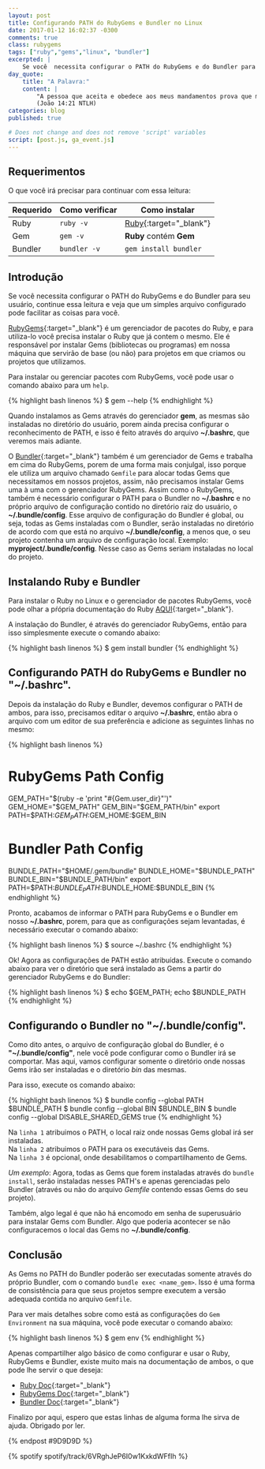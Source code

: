 ```yaml
---
layout: post
title: Configurando PATH do RubyGems e Bundler no Linux
date: 2017-01-12 16:02:37 -0300
comments: true
class: rubygems
tags: ["ruby","gems","linux", "bundler"]
excerpted: |
    Se você  necessita configurar o PATH do RubyGems e do Bundler para seu usuário, continue essa leitura e veja que um simples arquivo configurado pode facilitar as coisas para você.
day_quote:
    title: "A Palavra:"
    content: |
        "A pessoa que aceita e obedece aos meus mandamentos prova que me ama. E a pessoa que me ama será amado pelo meu Pai, e eu também a amarei e lhe mostrarei quem sou." <br>
        (João 14:21 NTLH)
categories: blog
published: true

# Does not change and does not remove 'script' variables
script: [post.js, ga_event.js]
---
```


## Requerimentos

O que você irá precisar para continuar com essa leitura:

| Requerido       | Como verificar      | Como instalar  |
| --------------- | ------------------- | -------------- | 
| Ruby            | `ruby -v`           | [Ruby](https://www.ruby-lang.org){:target="_blank"} |
| Gem             | `gem -v`            | **Ruby** contém **Gem** |
| Bundler         | `bundler -v`        | `gem install bundler` |

## Introdução

 Se você  necessita configurar o PATH do RubyGems e do Bundler para seu usuário, continue essa leitura e veja que um simples arquivo configurado pode facilitar as coisas para você.
 
[RubyGems](https://pt.wikipedia.org/wiki/RubyGems){:target="_blank"} é um gerenciador de pacotes do Ruby, e para utiliza-lo você precisa instalar o Ruby que já contem o mesmo. Ele é responsável por instalar Gems (bibliotecas ou programas) em nossa máquina que servirão de base (ou não) para projetos em que criamos ou projetos que utilizamos. 

Para instalar ou gerenciar pacotes com RubyGems, você pode usar o comando abaixo para um `help`.

{% highlight bash linenos %}
$ gem --help
{% endhighlight %}

Quando instalamos as Gems através do gerenciador **gem**, as mesmas são instaladas no diretório do usuário, porem ainda precisa configurar o reconhecimento de PATH, e isso é feito através do arquivo **~/.bashrc**, que veremos mais adiante.

O [Bundler](https://bundler.io/){:target="_blank"} também é um gerenciador de Gems e trabalha em cima do RubyGems, porem de uma forma mais conjulgal, isso porque ele utiliza um arquivo chamado `Gemfile` para alocar todas Gems que necessitamos em nossos projetos, assim, não precisamos instalar Gems uma à uma com o gerenciador RubyGems. Assim como o RubyGems, também é necessário configurar o PATH para o Bundler no **~/.bashrc** e no próprio arquivo de configuração contido no diretório raiz do usuário, o **~/.bundle/config**. Esse arquivo de configuração do Bundler é global, ou seja, todas as Gems instaladas com o Bundler, serão instaladas no diretório de acordo com que está no arquivo **~/.bundle/config**, a menos que, o seu projeto contenha um arquivo de configuração local. Exemplo: **myproject/.bundle/config**. Nesse caso as Gems seriam instaladas no local do projeto.

## Instalando Ruby e Bundler

Para instalar o Ruby no Linux e o gerenciador de pacotes RubyGems, você pode olhar a pŕópria documentação do Ruby [AQUI](https://www.ruby-lang.org/pt/documentation/installation/#package-management-systems){:target="_blank"}.

A instalação do Bundler, é através do gerenciador RubyGems, então para isso simplesmente execute o comando abaixo:

{% highlight bash linenos %}
$ gem install bundler
{% endhighlight %}

## Configurando PATH do RubyGems e Bundler no "~/.bashrc".

Depois da instalação do Ruby e Bundler, devemos configurar o PATH de ambos, para isso, precisamos editar o arquivo **~/.bashrc**, então abra o arquivo com um editor de sua preferência e adicione as seguintes linhas no mesmo:

{% highlight bash linenos %}
# RubyGems Path Config
GEM_PATH="$(ruby -e 'print "#{Gem.user_dir}"')"
GEM_HOME="$GEM_PATH"
GEM_BIN="$GEM_PATH/bin"
export PATH=$PATH:$GEM_PATH:$GEM_HOME:$GEM_BIN
# Bundler Path Config
BUNDLE_PATH="$HOME/.gem/bundle"
BUNDLE_HOME="$BUNDLE_PATH"
BUNDLE_BIN="$BUNDLE_PATH/bin"
export PATH=$PATH:$BUNDLE_PATH:$BUNDLE_HOME:$BUNDLE_BIN
{% endhighlight %}

Pronto, acabamos de informar o PATH para RubyGems e o Bundler em nosso **~/.bashrc**, porem, para que as configurações sejam levantadas, é necessário executar o comando abaixo:

{% highlight bash linenos %}
$ source ~/.bashrc
{% endhighlight %}

Ok! Agora as configurações de PATH estão atribuídas. Execute o comando abaixo para ver o diretório que será instalado as Gems a partir do gerenciador RubyGems e do Bundler:

{% highlight bash linenos %}
$ echo $GEM_PATH; echo $BUNDLE_PATH
{% endhighlight %}

## Configurando o Bundler no "~/.bundle/config".

Como dito antes, o arquivo de configuração global do Bundler, é o **"~/.bundle/config"**, nele você pode configurar como o Bundler irá se comportar.
Mas aqui, vamos configurar somente o diretório onde nossas Gems irão ser instaladas e o diretório *bin* das mesmas. 

Para isso, execute os comando abaixo:

{% highlight bash linenos %}
$ bundle config --global PATH $BUNDLE_PATH
$ bundle config --global BIN $BUNDLE_BIN
$ bundle config --global DISABLE_SHARED_GEMS true
{% endhighlight %}

Na `linha 1` atribuimos o PATH, o local raiz onde nossas Gems global irá ser instaladas.   
Na `linha 2` atribuimos o PATH para os executáveis das Gems.   
Na `linha 3` é opcional, onde desabilitamos o compartilhamento de Gems.

*Um exemplo*: Agora, todas as Gems que forem instaladas através do `bundle install`, serão instaladas nesses PATH's e apenas gerenciadas pelo Bundler (através ou não do arquivo *Gemfile* contendo essas Gems do seu projeto).

Também, algo legal é que não há encomodo em senha de superusuário para instalar Gems com Bundler. Algo que poderia acontecer se não configuracemos o local das Gems no **~/.bundle/config**.

## Conclusão

As Gems no PATH do Bundler poderão ser executadas somente através do próprio Bundler, com o comando `bundle exec <name_gem>`. Isso é uma forma de consistência para que seus projetos sempre executem a versão adequada contida no arquivo `Gemfile`.

Para ver mais detalhes sobre como está as configurações do `Gem Environment` na sua máquina, você pode executar o comando abaixo:

{% highlight bash linenos %}
$ gem env
{% endhighlight %}

Apenas compartilher algo básico de como configurar e usar o Ruby, RubyGems e Bundler, existe muito mais na documentação de ambos, o que pode lhe servir o que deseja:

* [Ruby Doc](https://www.ruby-lang.org/pt/documentation/){:target="_blank"}
* [RubyGems Doc](http://guides.rubygems.org/rubygems-basics/){:target="_blank"}
* [Bundler Doc](https://bundler.io/docs.html){:target="_blank"}

Finalizo por aqui, espero que estas linhas de alguma forma lhe sirva de ajuda. Obrigado por ler.

{% endpost #9D9D9D %}

{% spotify spotify/track/6VRghJeP6I0w1KxkdWFfIh %}